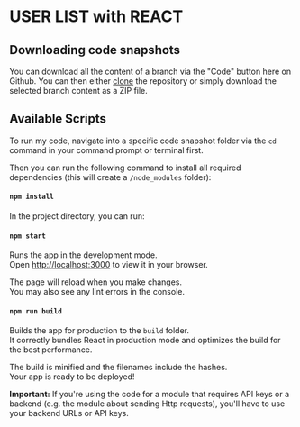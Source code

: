 # USER LIST with REACT

## Downloading code snapshots

You can download all the content of a branch via the "Code" button here on Github. You can then either [clone](https://docs.github.com/en/repositories/creating-and-managing-repositories/cloning-a-repository) the repository or simply download the selected branch content as a ZIP file.

## Available Scripts

To run my code, navigate into a specific code snapshot folder via the `cd` command in your command prompt or terminal first.

Then you can run the following command to install all required dependencies (this will create a `/node_modules` folder):

#### `npm install` 

In the project directory, you can run:

#### `npm start`

Runs the app in the development mode.\
Open [http://localhost:3000](http://localhost:3000) to view it in your browser.

The page will reload when you make changes.\
You may also see any lint errors in the console.

#### `npm run build`

Builds the app for production to the `build` folder.\
It correctly bundles React in production mode and optimizes the build for the best performance.

The build is minified and the filenames include the hashes.\
Your app is ready to be deployed!

**Important:** If you're using the code for a module that requires API keys or a backend (e.g. the module about sending Http requests), you'll have to use your backend URLs or API keys. 